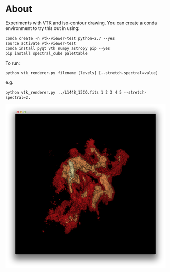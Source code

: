About
=====

Experiments with VTK and iso-contour drawing. You can create a conda environment to try this out in using:

```
conda create -n vtk-viewer-test python=2.7 --yes
source activate vtk-viewer-test
conda install pyqt vtk numpy astropy pip --yes
pip install spectral_cube palettable
```

To run:

```
python vtk_renderer.py filename [levels] [--stretch-spectral=value]
```

e.g.

```
python vtk_renderer.py ../L1448_13CO.fits 1 2 3 4 5 --stretch-spectral=2.
```

![screenshot](screenshot.png)
